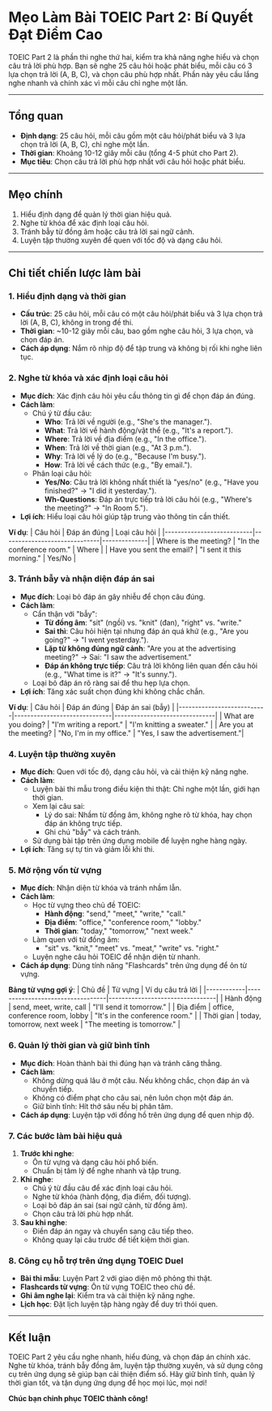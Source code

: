 # Mẹo Làm Bài TOEIC Part 2: Bí Quyết Đạt Điểm Cao

TOEIC Part 2 là phần thi nghe thứ hai, kiểm tra khả năng nghe hiểu và chọn câu trả lời phù hợp. Bạn sẽ nghe 25 câu hỏi hoặc phát biểu, mỗi câu có 3 lựa chọn trả lời (A, B, C), và chọn câu phù hợp nhất. Phần này yêu cầu lắng nghe nhanh và chính xác vì mỗi câu chỉ nghe một lần.

---

## Tổng quan
- **Định dạng**: 25 câu hỏi, mỗi câu gồm một câu hỏi/phát biểu và 3 lựa chọn trả lời (A, B, C), chỉ nghe một lần.
- **Thời gian**: Khoảng 10-12 giây mỗi câu (tổng 4-5 phút cho Part 2).
- **Mục tiêu**: Chọn câu trả lời phù hợp nhất với câu hỏi hoặc phát biểu.

---

## Mẹo chính
1. Hiểu định dạng để quản lý thời gian hiệu quả.
2. Nghe từ khóa để xác định loại câu hỏi.
3. Tránh bẫy từ đồng âm hoặc câu trả lời sai ngữ cảnh.
4. Luyện tập thường xuyên để quen với tốc độ và dạng câu hỏi.

---

## Chi tiết chiến lược làm bài

### 1. Hiểu định dạng và thời gian
- **Cấu trúc**: 25 câu hỏi, mỗi câu có một câu hỏi/phát biểu và 3 lựa chọn trả lời (A, B, C), không in trong đề thi.
- **Thời gian**: ~10-12 giây mỗi câu, bao gồm nghe câu hỏi, 3 lựa chọn, và chọn đáp án.
- **Cách áp dụng**: Nắm rõ nhịp độ để tập trung và không bị rối khi nghe liên tục.

### 2. Nghe từ khóa và xác định loại câu hỏi
- **Mục đích**: Xác định câu hỏi yêu cầu thông tin gì để chọn đáp án đúng.
- **Cách làm**:
  - Chú ý từ đầu câu:
    - **Who**: Trả lời về người (e.g., "She's the manager.").
    - **What**: Trả lời về hành động/vật thể (e.g., "It's a report.").
    - **Where**: Trả lời về địa điểm (e.g., "In the office.").
    - **When**: Trả lời về thời gian (e.g., "At 3 p.m.").
    - **Why**: Trả lời về lý do (e.g., "Because I'm busy.").
    - **How**: Trả lời về cách thức (e.g., "By email.").
  - Phân loại câu hỏi:
    - **Yes/No**: Câu trả lời không nhất thiết là "yes/no" (e.g., "Have you finished?" → "I did it yesterday.").
    - **Wh-Questions**: Đáp án trực tiếp trả lời câu hỏi (e.g., "Where's the meeting?" → "In Room 5.").
- **Lợi ích**: Hiểu loại câu hỏi giúp tập trung vào thông tin cần thiết.

**Ví dụ**:
| Câu hỏi                   | Đáp án đúng                  | Loại câu hỏi |
|---------------------------|------------------------------|--------------|
| Where is the meeting?     | "In the conference room."    | Where        |
| Have you sent the email?  | "I sent it this morning."    | Yes/No       |

### 3. Tránh bẫy và nhận diện đáp án sai
- **Mục đích**: Loại bỏ đáp án gây nhiễu để chọn câu đúng.
- **Cách làm**:
  - Cẩn thận với "bẫy":
    - **Từ đồng âm**: "sit" (ngồi) vs. "knit" (đan), "right" vs. "write."
    - **Sai thì**: Câu hỏi hiện tại nhưng đáp án quá khứ (e.g., "Are you going?" → "I went yesterday.").
    - **Lặp từ không đúng ngữ cảnh**: "Are you at the advertising meeting?" → Sai: "I saw the advertisement."
    - **Đáp án không trực tiếp**: Câu trả lời không liên quan đến câu hỏi (e.g., "What time is it?" → "It's sunny.").
  - Loại bỏ đáp án rõ ràng sai để thu hẹp lựa chọn.
- **Lợi ích**: Tăng xác suất chọn đúng khi không chắc chắn.

**Ví dụ**:
| Câu hỏi                   | Đáp án đúng                  | Đáp án sai (bẫy)              |
|---------------------------|------------------------------|-------------------------------|
| What are you doing?       | "I'm writing a report."      | "I'm knitting a sweater."     |
| Are you at the meeting?   | "No, I'm in my office."      | "Yes, I saw the advertisement."|

### 4. Luyện tập thường xuyên
- **Mục đích**: Quen với tốc độ, dạng câu hỏi, và cải thiện kỹ năng nghe.
- **Cách làm**:
  - Luyện bài thi mẫu trong điều kiện thi thật: Chỉ nghe một lần, giới hạn thời gian.
  - Xem lại câu sai:
    - Lý do sai: Nhầm từ đồng âm, không nghe rõ từ khóa, hay chọn đáp án không trực tiếp.
    - Ghi chú "bẫy" và cách tránh.
  - Sử dụng bài tập trên ứng dụng mobile để luyện nghe hàng ngày.
- **Lợi ích**: Tăng sự tự tin và giảm lỗi khi thi.

### 5. Mở rộng vốn từ vựng
- **Mục đích**: Nhận diện từ khóa và tránh nhầm lẫn.
- **Cách làm**:
  - Học từ vựng theo chủ đề TOEIC:
    - **Hành động**: "send," "meet," "write," "call."
    - **Địa điểm**: "office," "conference room," "lobby."
    - **Thời gian**: "today," "tomorrow," "next week."
  - Làm quen với từ đồng âm:
    - "sit" vs. "knit," "meet" vs. "meat," "write" vs. "right."
  - Luyện nghe câu hỏi TOEIC để nhận diện từ nhanh.
- **Cách áp dụng**: Dùng tính năng "Flashcards" trên ứng dụng để ôn từ vựng.

**Bảng từ vựng gợi ý**:
| Chủ đề     | Từ vựng                          | Ví dụ câu trả lời               |
|------------|----------------------------------|---------------------------------|
| Hành động  | send, meet, write, call          | "I'll send it tomorrow."        |
| Địa điểm   | office, conference room, lobby   | "It's in the conference room."  |
| Thời gian  | today, tomorrow, next week       | "The meeting is tomorrow."      |

### 6. Quản lý thời gian và giữ bình tĩnh
- **Mục đích**: Hoàn thành bài thi đúng hạn và tránh căng thẳng.
- **Cách làm**:
  - Không dừng quá lâu ở một câu. Nếu không chắc, chọn đáp án và chuyển tiếp.
  - Không có điểm phạt cho câu sai, nên luôn chọn một đáp án.
  - Giữ bình tĩnh: Hít thở sâu nếu bị phân tâm.
- **Cách áp dụng**: Luyện tập với đồng hồ trên ứng dụng để quen nhịp độ.

### 7. Các bước làm bài hiệu quả
1. **Trước khi nghe**:
   - Ôn từ vựng và dạng câu hỏi phổ biến.
   - Chuẩn bị tâm lý để nghe nhanh và tập trung.
2. **Khi nghe**:
   - Chú ý từ đầu câu để xác định loại câu hỏi.
   - Nghe từ khóa (hành động, địa điểm, đối tượng).
   - Loại bỏ đáp án sai (sai ngữ cảnh, từ đồng âm).
   - Chọn câu trả lời phù hợp nhất.
3. **Sau khi nghe**:
   - Điền đáp án ngay và chuyển sang câu tiếp theo.
   - Không quay lại câu trước để tiết kiệm thời gian.

### 8. Công cụ hỗ trợ trên ứng dụng TOEIC Duel
- **Bài thi mẫu**: Luyện Part 2 với giao diện mô phỏng thi thật.
- **Flashcards từ vựng**: Ôn từ vựng TOEIC theo chủ đề.
- **Ghi âm nghe lại**: Kiểm tra và cải thiện kỹ năng nghe.
- **Lịch học**: Đặt lịch luyện tập hàng ngày để duy trì thói quen.

---

## Kết luận
TOEIC Part 2 yêu cầu nghe nhanh, hiểu đúng, và chọn đáp án chính xác. Nghe từ khóa, tránh bẫy đồng âm, luyện tập thường xuyên, và sử dụng công cụ trên ứng dụng sẽ giúp bạn cải thiện điểm số. Hãy giữ bình tĩnh, quản lý thời gian tốt, và tận dụng ứng dụng để học mọi lúc, mọi nơi!

**Chúc bạn chinh phục TOEIC thành công!** 